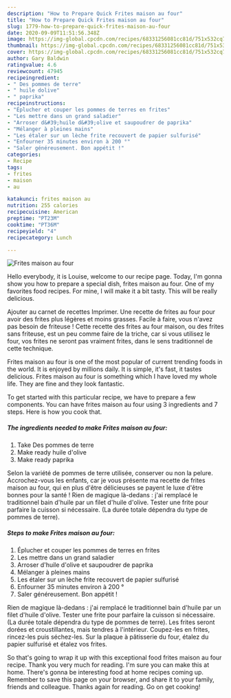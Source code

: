 ```yaml
---
description: "How to Prepare Quick Frites maison au four"
title: "How to Prepare Quick Frites maison au four"
slug: 1779-how-to-prepare-quick-frites-maison-au-four
date: 2020-09-09T11:51:56.348Z
image: https://img-global.cpcdn.com/recipes/68331256081cc81d/751x532cq70/frites-maison-au-four-photo-principale-de-la-recette.jpg
thumbnail: https://img-global.cpcdn.com/recipes/68331256081cc81d/751x532cq70/frites-maison-au-four-photo-principale-de-la-recette.jpg
cover: https://img-global.cpcdn.com/recipes/68331256081cc81d/751x532cq70/frites-maison-au-four-photo-principale-de-la-recette.jpg
author: Gary Baldwin
ratingvalue: 4.6
reviewcount: 47945
recipeingredient:
- " Des pommes de terre"
- " huile dolive"
- " paprika"
recipeinstructions:
- "Éplucher et couper les pommes de terres en frites"
- "Les mettre dans un grand saladier"
- "Arroser d&#39;huile d&#39;olive et saupoudrer de paprika"
- "Mélanger à pleines mains"
- "Les étaler sur un lèche frite recouvert de papier sulfurisé"
- "Enfourner 35 minutes environ à 200 °"
- "Saler généreusement. Bon appétit !"
categories:
- Recipe
tags:
- frites
- maison
- au

katakunci: frites maison au 
nutrition: 255 calories
recipecuisine: American
preptime: "PT23M"
cooktime: "PT36M"
recipeyield: "4"
recipecategory: Lunch

---
```



![Frites maison au four](https://img-global.cpcdn.com/recipes/68331256081cc81d/751x532cq70/frites-maison-au-four-photo-principale-de-la-recette.jpg)

Hello everybody, it is Louise, welcome to our recipe page. Today, I'm gonna show you how to prepare a special dish, frites maison au four. One of my favorites food recipes. For mine, I will make it a bit tasty. This will be really delicious.

Ajouter au carnet de recettes Imprimer. Une recette de frites au four pour avoir des frites plus légères et moins grasses. Facile à faire, vous n&#39;avez pas besoin de friteuse ! Cette recette des frites au four maison, ou des frites sans friteuse, est un peu comme faire de la triche, car si vous utilisez le four, vos frites ne seront pas vraiment frites, dans le sens traditionnel de cette technique.

Frites maison au four is one of the most popular of current trending foods in the world. It is enjoyed by millions daily. It is simple, it's fast, it tastes delicious. Frites maison au four is something which I have loved my whole life. They are fine and they look fantastic.


To get started with this particular recipe, we have to prepare a few components. You can have frites maison au four using 3 ingredients and 7 steps. Here is how you cook that.

<!--inarticleads1-->

##### The ingredients needed to make Frites maison au four:

1. Take  Des pommes de terre
1. Make ready  huile d&#39;olive
1. Make ready  paprika


Selon la variété de pommes de terre utilisée, conserver ou non la pelure. Accrochez-vous les enfants, car je vous présente ma recette de frites maison au four, qui en plus d&#39;être délicieuses se payent le luxe d&#39;être bonnes pour la santé ! Rien de magique là-dedans : j&#39;ai remplacé le traditionnel bain d&#39;huile par un filet d&#39;huile d&#39;olive. Tester une frite pour parfaire la cuisson si nécessaire. (La durée totale dépendra du type de pommes de terre). 

<!--inarticleads2-->

##### Steps to make Frites maison au four:

1. Éplucher et couper les pommes de terres en frites
1. Les mettre dans un grand saladier
1. Arroser d&#39;huile d&#39;olive et saupoudrer de paprika
1. Mélanger à pleines mains
1. Les étaler sur un lèche frite recouvert de papier sulfurisé
1. Enfourner 35 minutes environ à 200 °
1. Saler généreusement. Bon appétit !


Rien de magique là-dedans : j&#39;ai remplacé le traditionnel bain d&#39;huile par un filet d&#39;huile d&#39;olive. Tester une frite pour parfaire la cuisson si nécessaire. (La durée totale dépendra du type de pommes de terre). Les frites seront dorées et croustillantes, mais tendres à l&#39;intérieur. Coupez-les en frites, rincez-les puis séchez-les. Sur la plaque à pâtisserie du four, étalez du papier sulfurisé et étalez vos frites. 

So that's going to wrap it up with this exceptional food frites maison au four recipe. Thank you very much for reading. I'm sure you can make this at home. There's gonna be interesting food at home recipes coming up. Remember to save this page on your browser, and share it to your family, friends and colleague. Thanks again for reading. Go on get cooking!
